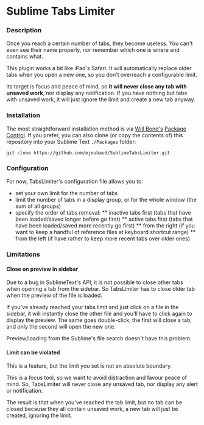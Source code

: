 Sublime Tabs Limiter
====================

### Description

Once you reach a certain number of tabs, they become useless. You can't even see their name properly, nor remember which one is where and contains what.

This plugin works a bit like iPad's Safari. It will automatically replace older tabs when you open a new one, so you don't overreach a configurable limit.

Its target is focus and peace of mind, so **it will never close any tab with unsaved work**, nor display any notification. If you have nothing but tabs with unsaved work, it will just ignore the limit and create a new tab anyway.

### Installation

The most straightforward installation method is via [Will Bond's](http://wbond.net/) [Package Control](http://wbond.net/sublime_packages/package_control/package_developers). If you prefer, you can also clone (or copy the contents of) this repository into your Sublime Text `./Packages` folder:

    git clone https://github.com/ejoubaud/SublimeTabsLimiter.git

### Configuration

For now, TabsLimiter's configuration file allows you to:

* set your own limit for the number of tabs
* limit the number of tabs in a display group, or for the whole window (the sum of all groups)
* specify the order of tabs removal:
** inactive tabs first (tabs that have been loaded/saved longer before go first)
** active tabs first (tabs that have been loaded/saved more recently go first)
** from the right (if you want to keep a handful of reference files at keyboard shortcut range)
** from the left (if have rather to keep more recent tabs over older ones)

### Limitations

#### Close on preview in sidebar

Due to a bug in SublimeText's API, it is not possible to close other tabs when opening a tab from the sidebar. So TabsLimiter has to close older tab when the preview of the file is loaded.

If you've already reached your tabs limit and just click on a file in the sidebar, it will instantly close the other file and you'll have to click again to display the preview. The same goes double-click, the first will close a tab, and only the second will open the new one.

Preview/loading from the Sublime's file search doesn't have this problem.

#### Limit can be violated

This is a feature, but the limit you set is not an absolute boundary.

This is a focus tool, so we want to avoid distraction and favour peace of mind. So, TabsLimiter will never close any unsaved tab, nor display any alert or notification.

The result is that when you've reached the tab limit, but no tab can be closed because they all contain unsaved work, a new tab will just be created, ignoring the limit.

